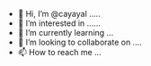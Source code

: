 - 👋 Hi, I’m @cayayal .....
- 👀 I’m interested in ......
- 🌱 I’m currently learning ...
- 💞️ I’m looking to collaborate on ....
- 📫 How to reach me ...

<!---
cayayal/cayayal is a ✨ special ✨ repository because its `README.md` (this file) appears on your GitHub profile.
You can click the Preview link to take a look at your changes.
--->
